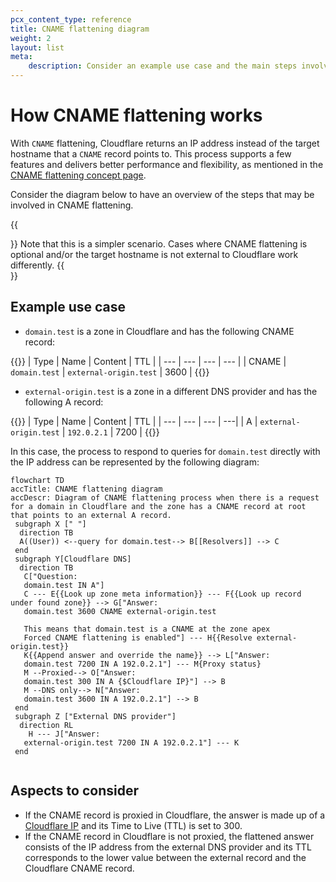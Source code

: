 ```yaml
---
pcx_content_type: reference
title: CNAME flattening diagram
weight: 2
layout: list
meta:
    description: Consider an example use case and the main steps involved in CNAME flattening.
---
```


# How CNAME flattening works

With `CNAME` flattening, Cloudflare returns an IP address instead of the target hostname that a `CNAME` record points to.
This process supports a few features and delivers better performance and flexibility, as mentioned in the [CNAME flattening concept page](/dns/additional-options/cname-flattening/).

Consider the diagram below to have an overview of the steps that may be involved in CNAME flattening. 

{{<Aside type="note">}}
Note that this is a simpler scenario. Cases where CNAME flattening is optional and/or the target hostname is not external to Cloudflare work differently.
{{</Aside>}}

## Example use case

- `domain.test` is a zone in Cloudflare and has the following CNAME record:

{{<example>}}
| Type | Name | Content | TTL |
| --- | --- | --- | --- |
| CNAME | `domain.test` | `external-origin.test` | 3600 |
{{</example>}}

- `external-origin.test` is a zone in a different DNS provider and has the following A record:

{{<example>}}
| Type | Name | Content | TTL |
| --- | --- | --- | ---|
| A | `external-origin.test` | `192.0.2.1` | 7200 |
{{</example>}}

In this case, the process to respond to queries for `domain.test` directly with the IP address can be represented by the following diagram:

```mermaid
flowchart TD
accTitle: CNAME flattening diagram
accDescr: Diagram of CNAME flattening process when there is a request for a domain in Cloudflare and the zone has a CNAME record at root that points to an external A record.
 subgraph X [" "]
  direction TB
  A((User)) <--query for domain.test--> B[[Resolvers]] --> C
 end
 subgraph Y[Cloudflare DNS]
  direction TB
   C["Question: 
   domain.test IN A"] 
   C --- E{{Look up zone meta information}} --- F{{Look up record under found zone}} --> G["Answer: 
   domain.test 3600 CNAME external-origin.test

   This means that domain.test is a CNAME at the zone apex
   Forced CNAME flattening is enabled"] --- H{{Resolve external-origin.test}}
   K{{Append answer and override the name}} --> L["Answer: 
   domain.test 7200 IN A 192.0.2.1"] --- M{Proxy status}
   M --Proxied--> O["Answer: 
   domain.test 300 IN A {$Cloudflare IP}"] --> B
   M --DNS only--> N["Answer:
   domain.test 3600 IN A 192.0.2.1"] --> B
 end
 subgraph Z ["External DNS provider"]
  direction RL
    H --- J["Answer: 
   external-origin.test 7200 IN A 192.0.2.1"] --- K
 end
 
```

## Aspects to consider

- If the CNAME record is proxied in Cloudflare, the answer is made up of a [Cloudflare IP](https://www.cloudflare.com/ips/) and its Time to Live (TTL) is set to 300.
- If the CNAME record in Cloudflare is not proxied, the flattened answer consists of the IP address from the external DNS provider and its TTL corresponds to the lower value between the external record and the Cloudflare CNAME record.